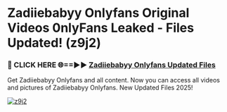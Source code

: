 # Zadiiebabyy Onlyfans Original Videos 0nlyFans Leaked - Files Updated! (z9j2)

<h3>🔴 CLICK HERE 🌐==►► <a href="https://tinyurl.com/ehrbuxhb" rel="nofollow">Zadiiebabyy Onlyfans Updated Files</a></h3>

Get Zadiiebabyy Onlyfans and all content. Now you can access all videos and pictures of Zadiiebabyy Onlyfans. New Updated Files 2025!

[![z9j2](https://i.imgur.com/lVYEuWS.gif)](https://tinyurl.com/ehrbuxhb)
